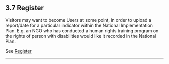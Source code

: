 ## 3.7 Register

Visitors may want to become Users at some point, in order to upload a report/date for a particular indicator within the National Implementation Plan. E.g. an NGO who has conducted a human rights training program on the rights of person with disabilities would like it recorded in the National Plan.

See [Register](../howto/register.md "How to: Register")

---
